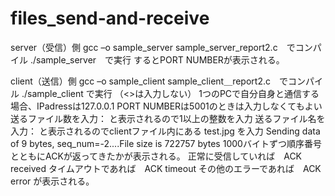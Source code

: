 # files_send-and-receive

server（受信）側
gcc –o sample_server sample_server_report2.c　でコンパイル
./sample_server　で実行
するとPORT NUMBERが表示される。

client（送信）側
gcc –o sample_client sample_client＿report2.c　でコンパイル
./sample_client <IPaddress> <PORT NUMBER> で実行 （<>は入力しない）
1つのPCで自分自身と通信する場合、IPadressは127.0.0.1
PORT NUMBERは5001のときは入力しなくてもよい
送るファイル数を入力：
と表示されるので1以上の整数を入力
送るファイル名を入力：
と表示されるのでclientファイル内にある test.jpg を入力
Sending data of 9 bytes, seq_num=-2....File size is 722757 bytes
1000バイトずつ順序番号とともにACKが返ってきたかが表示される。
正常に受信していれば　ACK received
タイムアウトであれば　ACK timeout
その他のエラーであれば　ACK error
が表示される。
  

